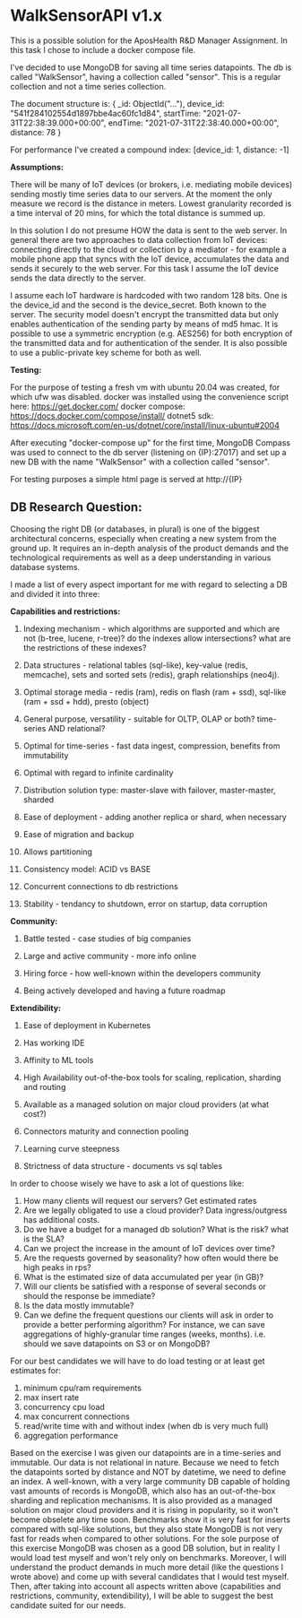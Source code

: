 ﻿# WalkSensorAPI v1.x

This is a possible solution for the AposHealth R&D Manager Assignment.
In this task I chose to include a docker compose file.

I've decided to use MongoDB for saving all time series datapoints.
The db is called "WalkSensor", having a collection called "sensor".
This is a regular collection and not a time series collection.

The document structure is:
{
	_id: ObjectId("..."),
	device_id: "541f284102554d1897bbe4ac60fc1d84",
	startTime: "2021-07-31T22:38:39.000+00:00",
	endTime: "2021-07-31T22:38:40.000+00:00",
	distance: 78
}

For performance I've created a compound index: [device_id: 1, distance: -1] 


__Assumptions:__

There will be many of IoT devices (or brokers, i.e. mediating mobile devices)
sending mostly time series data to our servers. At the moment the only measure we record is
the distance in meters. Lowest granularity recorded is a time interval of 20 mins, for which
the total distance is summed up.

In this solution I do not presume HOW the data is sent to the web server. In general there
are two approaches to data collection from IoT devices: connecting directly to the cloud
or collection by a mediator - for example a mobile phone app that syncs with the IoT device, 
accumulates the data and sends it securely to the web server.
For this task I assume the IoT device sends the data directly to the server.

I assume each IoT hardware is hardcoded with two random 128 bits. One is the device_id
and the second is the device_secret. Both known to the server. The security model
doesn't encrypt the transmitted data but only enables authentication of the sending
party by means of md5 hmac.
It is possible to use a symmetric encryption (e.g. AES256) for both encryption of the
transmitted data and for authentication of the sender. It is also possible to
use a public-private key scheme for both as well.


__Testing:__

For the purpose of testing a fresh vm with ubuntu 20.04 was created, for which ufw was 
disabled. docker was installed using the convenience script here:
https://get.docker.com/
docker compose:
https://docs.docker.com/compose/install/
dotnet5 sdk:
https://docs.microsoft.com/en-us/dotnet/core/install/linux-ubuntu#2004

After executing "docker-compose up" for the first time, MongoDB Compass was used
to connect to the db server (listening on {IP}:27017) and set up a new DB with the name 
"WalkSensor" with a collection called "sensor".

For testing purposes a simple html page is served at http://{IP}


## DB Research Question:

Choosing the right DB (or databases, in plural) is one of the biggest architectural concerns, 
especially when creating a new system from the ground up. It requires an in-depth analysis of 
the product demands and the technological requirements as well as a deep understanding in
various database systems.

I made a list of every aspect important for me with regard to selecting a DB and divided it into three:

__Capabilities and restrictions:__

1. Indexing mechanism - which algorithms are supported and which are not (b-tree, lucene, r-tree)? do
the indexes allow intersections? what are the restrictions of these indexes?

2. Data structures - relational tables (sql-like), key-value (redis, memcache), sets and sorted sets (redis),
graph relationships (neo4j).

3. Optimal storage media - redis (ram), redis on flash (ram + ssd), sql-like (ram + ssd + hdd), presto (object)

4. General purpose, versatility - suitable for OLTP, OLAP or both? time-series AND relational?

5. Optimal for time-series - fast data ingest, compression, benefits from immutability

6. Optimal with regard to infinite cardinality

7. Distribution solution type: master-slave with failover, master-master, sharded

8. Ease of deployment - adding another replica or shard, when necessary

9. Ease of migration and backup

10. Allows partitioning

11. Consistency model: ACID vs BASE

12. Concurrent connections to db restrictions

13. Stability - tendancy to shutdown, error on startup, data corruption 

__Community:__

1. Battle tested - case studies of big companies

2. Large and active community - more info online

3. Hiring force - how well-known within the developers community

4. Being actively developed and having a future roadmap

__Extendibility:__

1. Ease of deployment in Kubernetes

2. Has working IDE

3. Affinity to ML tools

4. High Availability out-of-the-box tools for scaling, replication, sharding and routing

5. Available as a managed solution on major cloud providers (at what cost?)

6. Connectors maturity and connection pooling

7. Learning curve steepness

8. Strictness of data structure - documents vs sql tables


In order to choose wisely we have to ask a lot of questions like:
1. How many clients will request our servers? Get estimated rates
2. Are we legally obligated to use a cloud provider? Data ingress/outgress has additional costs.
3. Do we have a budget for a managed db solution? What is the risk? what is the SLA?
4. Can we project the increase in the amount of IoT devices over time?
5. Are the requests governed by seasonality? how often would there be high peaks in rps?
6. What is the estimated size of data accumulated per year (in GB)?
7. Will our clients be satisfied with a response of several seconds or should the response be immediate?
8. Is the data mostly immutable?
9. Can we define the frequent questions our clients will ask in order to provide a better performing algorithm?
For instance, we can save aggregations of highly-granular time ranges (weeks, months). i.e. should we save datapoints on S3 or on MongoDB?

For our best candidates we will have to do load testing or at least get estimates for:
1. minimum cpu/ram requirements
2. max insert rate
3. concurrency cpu load
4. max concurrent connections
5. read/write time with and without index (when db is very much full)
6. aggregation performance

Based on the exercise I was given our datapoints are in a time-series and immutable. Our data is not relational in nature.
Because we need to fetch the datapoints sorted by distance and NOT by datetime, we need to define an index.
A well-known, with a very large community DB capable of holding vast amounts of records is MongoDB, which also has an out-of-the-box sharding and replication mechanisms.
It is also provided as a managed solution on major cloud providers and it is rising in popularity, so it won't become obselete any time soon.
Benchmarks show it is very fast for inserts compared with sql-like solutions, but they also state MongoDB is not very fast for reads when compared to other solutions.
For the sole purpose of this exercise MongoDB was chosen as a good DB solution, but in reality I would load test myself and won't rely only on benchmarks.
Moreover, I will understand the product demands in much more detail (like the questions I wrote above) and come up with several candidates that I would test myself.
Then, after taking into account all aspects written above (capabilities and restrictions, community, extendibility), I will be able to suggest the best candidate suited for our needs.